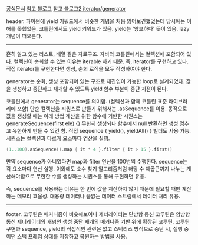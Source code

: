 [공식문서](https://kotlinlang.org/docs/sequences.html)
[참고 블로그](https://incheol-jung.gitbook.io/docs/study/undefined-2/6)
[참고 블로그2 iterator/generator](https://www.roach-dev.com/kotlin_coroutine_1/#%EB%93%A4%EC%96%B4%EA%B0%80%EA%B8%B0%EC%97%90-%EC%95%9E%EC%84%9C)

header.
파이썬에 yield 키워드에서 비슷한 개념을 처음 읽어보긴했었는데 당시에는 이해를 못했었음.
코틀린에서도 yield 키워드가 있음.
yield는 '양보하다' 뜻이 있음.
lazy 개념이 떠오른다.

- - - 
흔히 알고 있는 리스트, 배열 같은 자료구조. 자바와 코틀린에서는 컬렉션에 포함되어 있다.
컬렉션이 순회할 수 있는 이유는 iterable 하기 때문. 즉, iterator를 구현하고 있다.
직접 iterator를 구현한다면 생성, 순회 로직을 모두 작성하여야 한다.

generator는 순회, 생성 포함되어 있는 구조로 재진입이 가능한 loop로 설계되었다.
값을 생성하고 중단하고 재개할 수 있도록 yield 함수 부분이 중단 지점이 된다.

코틀린에서 generator는 sequence를 의미함. (컬렉션과 함께 코틀린 표준 라이브러리에 포함)
단순 컬렉션을 시퀀스로 만들기 위해서는 .asSequence를 이용.
동적으로 값을 생성할 때는 아래 방법
계산을 위한 함수에 기반한 시퀀스는 generateSequence(first ele) {}
	무한히 생성되나 함수에서 null 반환하면 생성 멈추고 유한하게 만들 수 있긴 함.
직접 sequence { yield(), yieldAll() } 빌더도 사용 가능.
시퀀스는 컬렉션과 다르게 요소마다 연산을 실행.

```kotlin
(1..100).asSequence().map { it * 4 }.filter { it > 15 }.first()
```
만약 sequence가 아니었다면 map과 filter 연산을 100번씩 수행한다. sequence는 각 요소마다 연산 실행.
이외에도 소수 찾기 알고리즘처럼 해당 수 제곱근까지 나누는 계산해야함으로 무한한 수를 생성하는 시퀀스를 통해 구현하면 유용.

즉, 
sequence를 사용하는 이유는 한 번에 값을 계산하지 않기 때문에 필요할 때만 계산하는 메모리 효율성.
대용량 데이터나 끝없는 데이터 스트림에서 데이터 처리 유용.


- - -
footer.
코루틴은 매커니즘이 비슷해보이나 제너레이터는 단방향 통신 코루틴은 양방향 통신
제너레이터의 개념인 생성 중단 재개의 매커니즘 기반 위에 확장된 코루틴.
코루틴 구현과 sequence, yield의 직접적인 관련은 없고 스택리스 방식으로 중단 시, 실행 중이던 스택 프레임 상태를 저장하고 복원하는 방법을 사용.